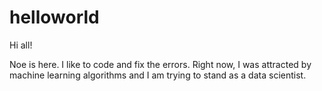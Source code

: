 # helloworld

Hi all!

Noe is here. I like to code and fix the errors.  Right now, I was attracted by machine learning algorithms and I am trying to stand as a data scientist.
